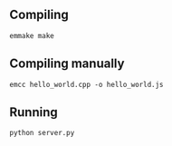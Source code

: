 ## Compiling
``` emmake make ```


## Compiling manually

``` emcc hello_world.cpp -o hello_world.js ```

## Running

``` python server.py ```